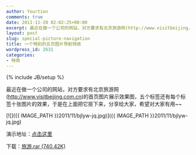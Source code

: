 ```yaml
---
author: Yourtion
comments: true
date: 2011-11-20 02:02:25+00:00
excerpt: 最近在做一个公司的网站，对方要求有北京旅游网(http://www.visitbeijing.com.cn)的首页图片展示效果图，五个标签还有每个标签十张图片的效果，于是在上面把它抠下来，分享给大家，希望对大家有用~~
layout: post
slug: special-picture-navigation
title: 一个特别的五页图片导航特效
wordpress_id: 2631
categories:
- 特效
---
```

{% include JB/setup %}

最近在做一个公司的网站，对方要求有北京旅游网(http://www.visitbeijing.com.cn)的首页图片展示效果图，五个标签还有每个标签十张图片的效果，于是在上面把它抠下来，分享给大家，希望对大家有用~~

[![]({{ IMAGE_PATH }}2011/11/bjlyw-jq.jpg)]({{ IMAGE_PATH }}2011/11/bjlyw-jq.jpg)

演示地址：[点击这里](http://demo.yourtion.com/jquery/bjlyw/)

下载：[旅游.rar (740.42K)](http://dl.dbank.com/c0o3w1a4zx)
